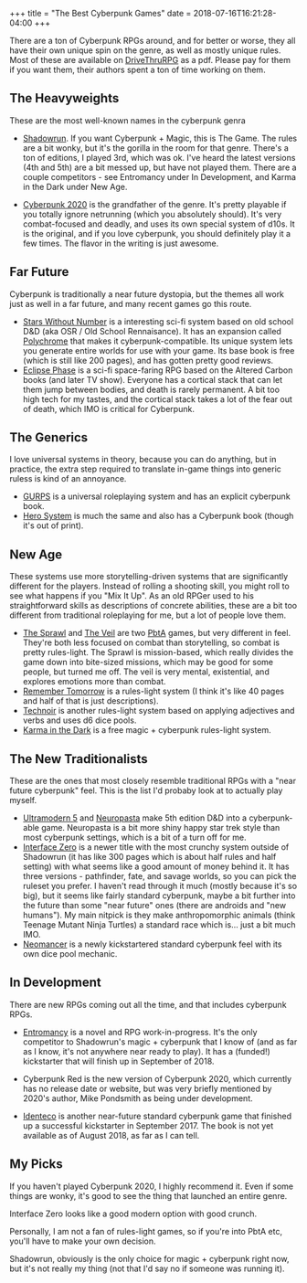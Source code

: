 +++
title = "The Best Cyberpunk Games"
date = 2018-07-16T16:21:28-04:00
+++

There are a ton of Cyberpunk RPGs around, and for better or worse, they all have their own unique spin on the genre, as well as mostly unique rules.  Most of these are available on [DriveThruRPG](https://drivethrurpg.com) as a pdf.  Please pay for them if you want them, their authors spent a ton of time working on them.

## The Heavyweights

These are the most well-known names in the cyberpunk genra 

* [Shadowrun](https://www.shadowruntabletop.com/). If you want Cyberpunk + Magic, this is The Game. The rules are a bit wonky, but it's the gorilla in the room for that genre. There's a ton of editions, I played 3rd, which was ok. I've heard the latest versions (4th and 5th) are a bit messed up, but have not played them.  There are a couple competitors - see Entromancy under In Development, and Karma in the Dark under New Age.

* [Cyberpunk 2020](https://talsorianstore.com/products/cyberpunk-2020) is the grandfather of the genre. It's pretty playable if you totally ignore netrunning (which you absolutely should). It's very combat-focused and deadly, and uses its own special system of d10s.  It is the original, and if you love cyberpunk, you should definitely play it a few times.  The flavor in the writing is just awesome.

## Far Future

Cyberpunk is traditionally a near future dystopia, but the themes all work just as well in a far future, and many recent games go this route. 

* [Stars Without Number](http://www.drivethrurpg.com/product/226996/Stars-Without-Number-Revised-Edition) is a interesting sci-fi system based on old school D&D (aka OSR / Old School Rennaisance). It has an expansion called [Polychrome](http://www.rpgnow.com/product_info.php?products_id=91490) that makes it cyberpunk-compatible. Its unique system lets you generate entire worlds for use with your game. Its base book is free (which is still like 200 pages), and has gotten pretty good reviews.
* [Eclipse Phase](http://www.eclipsephase.com/) is a sci-fi space-faring RPG based on the Altered Carbon books (and later TV show). Everyone has a cortical stack that can let them jump between bodies, and death is rarely permanent.  A bit too high tech for my tastes, and the cortical stack takes a lot of the fear out of death, which IMO is critical for Cyberpunk.

## The Generics

I love universal systems in theory, because you can do anything, but in practice, the extra step required to translate in-game things into generic ruless is kind of an annoyance.

* [GURPS](http://www.sjgames.com/gurps/) is a universal roleplaying system and has an explicit cyberpunk book.
* [Hero System](https://www.herogames.com/) is much the same and also has a Cyberpunk book (though it's out of print).

## New Age

These systems use more storytelling-driven systems that are significantly different for the players.  Instead of rolling a shooting skill, you might roll to see what happens if you "Mix It Up".  As an old RPGer used to his straightforward skills as descriptions of concrete abilities, these are a bit too different from traditional roleplaying for me, but a lot of people love them.

* [The Sprawl](http://www.ardens.org/games/the-sprawl/) and [The Veil](https://www.samjokopublishing.com/the-veil/) are two [PbtA](http://apocalypse-world.com/pbta/policy) games, but very different in feel. They're both less focused on combat than storytelling, so combat is pretty rules-light. The Sprawl is mission-based, which really divides the game down into bite-sized missions, which may be good for some people, but turned me off. The veil is very mental, existential, and explores emotions more than combat.
* [Remember Tomorrow](http://gregorhutton.com/boxninja/remember/) is a rules-light system (I think it's like 40 pages and half of that is just descriptions).
* [Technoir](http://www.technoirrpg.com/) is another rules-light system based on applying adjectives and verbs and uses d6 dice pools.
* [Karma in the Dark](https://www.casskdesigns.com/current-version.html) is a free magic + cyberpunk rules-light system.

## The New Traditionalists

These are the ones that most closely resemble traditional RPGs with a "near future cyberpunk" feel.  This is the list I'd probaby look at to actually play myself.

* [Ultramodern 5](http://www.diasexmachina.com/index.php/game-test/16-ultramodern-5) and [Neuropasta](http://www.diasexmachina.com/index.php/newgames/13-games/neurospasta/6-neurospasta) make 5th edition D&D into a cyberpunk-able game. Neuropasta is a bit more shiny happy star trek style than most cyberpunk settings, which is a bit of a turn off for me.
* [Interface Zero](https://gunmetalgames.net/) is a newer title with the most crunchy system outside of Shadowrun (it has like 300 pages which is about half rules and half setting) with what seems like a good amount of money behind it. It has three versions - pathfinder, fate, and savage worlds, so you can pick the ruleset you prefer. I haven't read through it much (mostly because it's so big), but it seems like fairly standard cyberpunk, maybe a bit further into the future than some "near future" ones (there are androids and "new humans").  My main nitpick is they make anthropomorphic animals (think Teenage Mutant Ninja Turtles) a standard race which is... just a bit much IMO.
* [Neomancer](https://neomancerrpg.wixsite.com/neomancer) is a newly kickstartered standard cyberpunk feel with its own dice pool mechanic.

## In Development

There are new RPGs coming out all the time, and that includes cyberpunk RPGs.

* [Entromancy](https://www.entromancy.com/) is a novel and RPG work-in-progress.  It's the only competitor to Shadowrun's magic + cyberpunk that I know of (and as far as I know, it's not anywhere near ready to play).  It has a (funded!) kickstarter that will finish up in September of 2018. 

* Cyberpunk Red is the new version of Cyberpunk 2020, which currently has no release date or website, but was very briefly mentioned by 2020's author, Mike Pondsmith as being under development.

* [Identeco](https://www.playidenteco.com/) is another near-future standard cyberpunk game that finished up a successful kickstarter in September 2017.  The book is not yet available as of August 2018, as far as I can tell. 

## My Picks

If you haven't played Cyberpunk 2020, I highly recommend it.  Even if some things are wonky, it's good to see the thing that launched an entire genre.

Interface Zero looks like a good modern option with good crunch.  

Personally, I am not a fan of rules-light games, so if you're into PbtA etc, you'll have to make your own decision.

Shadowrun, obviously is the only choice for magic + cyberpunk right now, but it's not really my thing (not that I'd say no if someone was running it).
